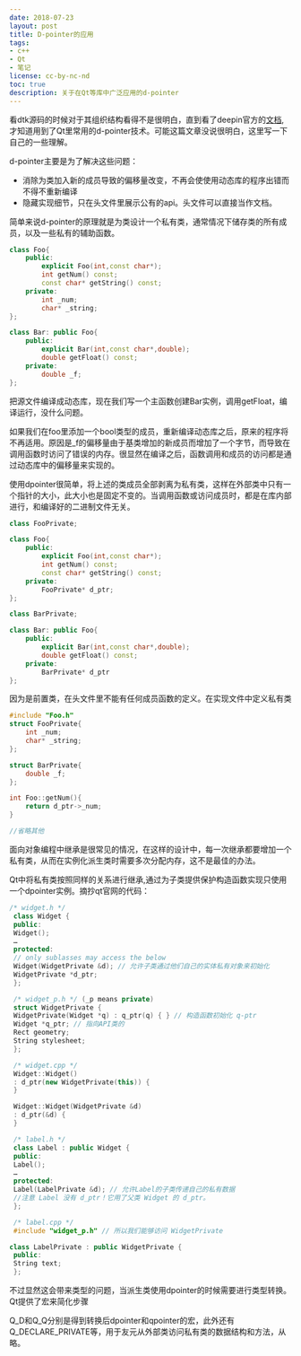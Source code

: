 ```yaml
---
date: 2018-07-23
layout: post
title: D-pointer的应用
tags:
- c++
- Qt
- 笔记
license: cc-by-nc-nd
toc: true
description: 关于在Qt等库中广泛应用的d-pointer 
---
```


看dtk源码的时候对于其组织结构看得不是很明白，直到看了deepin官方的[文档](https://docs.deepin.io/?p=689),才知道用到了Qt里常用的d-pointer技术。可能这篇文章没说很明白，这里写一下自己的一些理解。

d-pointer主要是为了解决这些问题：
* 消除为类加入新的成员导致的偏移量改变，不再会使使用动态库的程序出错而不得不重新编译
* 隐藏实现细节，只在头文件里展示公有的api。头文件可以直接当作文档。

简单来说d-pointer的原理就是为类设计一个私有类，通常情况下储存类的所有成员，以及一些私有的辅助函数。

```cpp
class Foo{
    public:
        explicit Foo(int,const char*);
        int getNum() const;
        const char* getString() const;
    private:
        int _num;
        char* _string;
};

class Bar: public Foo{
    public:
        explicit Bar(int,const char*,double);
        double getFloat() const;
    private:
        double _f;
};
```
把源文件编译成动态库，现在我们写一个主函数创建Bar实例，调用getFloat，编译运行，没什么问题。

如果我们在foo里添加一个bool类型的成员，重新编译动态库之后，原来的程序将不再适用。原因是_f的偏移量由于基类增加的新成员而增加了一个字节，而导致在调用函数时访问了错误的内存。很显然在编译之后，函数调用和成员的访问都是通过动态库中的偏移量来实现的。

使用dpointer很简单，将上述的类成员全部剥离为私有类，这样在外部类中只有一个指针的大小，此大小也是固定不变的。当调用函数或访问成员时，都是在库内部进行，和编译好的二进制文件无关。

```cpp
class FooPrivate;

class Foo{
    public:
        explicit Foo(int,const char*);
        int getNum() const;
        const char* getString() const;
    private:
        FooPrivate* d_ptr;
};

class BarPrivate;

class Bar: public Foo{
    public:
        explicit Bar(int,const char*,double);
        double getFloat() const;
    private:
        BarPrivate* d_ptr
};
```

因为是前置类，在头文件里不能有任何成员函数的定义。在实现文件中定义私有类

```cpp
#include "Foo.h"
struct FooPrivate{
    int _num;
    char* _string;
};

struct BarPrivate{
    double _f;
};

int Foo::getNum(){
    return d_ptr->_num;
}

//省略其他
```

面向对象编程中继承是很常见的情况，在这样的设计中，每一次继承都要增加一个私有类，从而在实例化派生类时需要多次分配内存，这不是最佳的办法。

Qt中将私有类按照同样的关系进行继承,通过为子类提供保护构造函数实现只使用一个dpointer实例。摘抄qt官网的代码：

```cpp
/* widget.h */
 class Widget {
 public:
 Widget();
 …
 protected:
 // only sublasses may access the below
 Widget(WidgetPrivate &d); // 允许子类通过他们自己的实体私有对象来初始化
 WidgetPrivate *d_ptr;
 };

 /* widget_p.h */ (_p means private)
 struct WidgetPrivate {
 WidgetPrivate(Widget *q) : q_ptr(q) { } // 构造函数初始化 q-ptr
 Widget *q_ptr; // 指向API类的
 Rect geometry;
 String stylesheet;
 };

 /* widget.cpp */
 Widget::Widget()
 : d_ptr(new WidgetPrivate(this)) {
 }

 Widget::Widget(WidgetPrivate &d)
 : d_ptr(&d) {
 }

 /* label.h */
 class Label : public Widget {
 public:
 Label();
 …
 protected:
 Label(LabelPrivate &d); // 允许Label的子类传递自己的私有数据
 //注意 Label 没有 d_ptr！它用了父类 Widget 的 d_ptr。
 };

 /* label.cpp */
 #include "widget_p.h" // 所以我们能够访问 WidgetPrivate

class LabelPrivate : public WidgetPrivate {
 public:
 String text;
 };
```

不过显然这会带来类型的问题，当派生类使用dpointer的时候需要进行类型转换。Qt提供了宏来简化步骤

Q_D和Q_Q分别是得到转换后dpointer和qpointer的宏，此外还有Q_DECLARE_PRIVATE等，用于友元从外部类访问私有类的数据结构和方法，从略。
